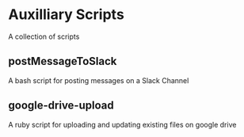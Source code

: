 # Auxilliary Scripts
A collection of scripts


## postMessageToSlack
A bash script for posting messages on a Slack Channel

## google-drive-upload
A ruby script for uploading and updating existing files on google drive
